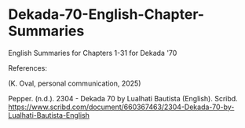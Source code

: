 # Dekada-70-English-Chapter-Summaries

English Summaries for Chapters 1-31 for Dekada '70

References:

(K. Oval, personal communication, 2025)

Pepper. (n.d.). 2304 - Dekada 70 by Lualhati Bautista (English). Scribd. https://www.scribd.com/document/660367463/2304-Dekada-70-by-Lualhati-Bautista-English
